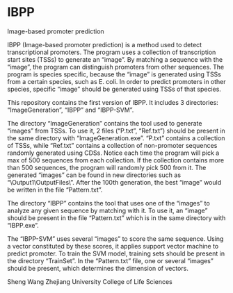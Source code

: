 # IBPP
Image-based promoter prediction

IBPP (Image-based promoter prediction) is a method used to detect transcriptional promoters. The program uses a collection of transcription start sites (TSSs) to generate an “image”. By matching a sequence with the “image”, the program can distinguish promoters from other sequences. The program is species specific, because the “image” is generated using TSSs from a certain species, such as E. coli. In order to predict promoters in other species, specific “image” should be generated using TSSs of that species.

This repository contains the first version of IBPP. It includes 3 directories: “ImageGeneration”, “IBPP” and “IBPP-SVM”. 

The directory “ImageGeneration” contains the tool used to generate “images” from TSSs. To use it, 2 files (“P.txt”, “Ref.txt”) should be present in the same directory with “ImageGeneration.exe”. “P.txt” contains a collection of TSSs, while “Ref.txt” contains a collection of non-promoter sequences randomly generated using CDSs. Notice each time the program will pick a max of 500 sequences from each collection. If the collection contains more than 500 sequences, the program will randomly pick 500 from it. The generated “images” can be found in new directories such as “\Output1\OutputFiles\”. After the 100th generation, the best “image” would be written in the file “Pattern.txt”.

The directory “IBPP” contains the tool that uses one of the “images” to analyze any given sequence by matching with it. To use it, an “image” should be present in the file “Pattern.txt” which is in the same directory with “IBPP.exe”. 

The “IBPP-SVM” uses several “images” to score the same sequence. Using a vector constituted by these scores, it applies support vector machine to predict promoter. To train the SVM model, training sets should be present in the directory “TrainSet”. In the “Pattern.txt” file, one or several “images” should be present, which determines the dimension of vectors.


Sheng Wang
Zhejiang University
College of Life Sciences
